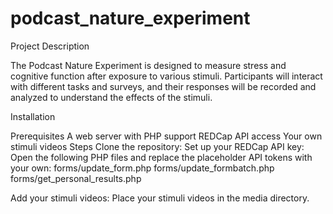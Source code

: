 # podcast_nature_experiment

Project Description

The Podcast Nature Experiment is designed to measure stress and cognitive function after exposure to various stimuli. Participants will interact with different tasks and surveys, and their responses will be recorded and analyzed to understand the effects of the stimuli.


Installation

Prerequisites
A web server with PHP support
REDCap API access
Your own stimuli videos
Steps
Clone the repository:
Set up your REDCap API key:
Open the following PHP files and replace the placeholder API tokens with your own:
forms/update_form.php
forms/update_formbatch.php
forms/get_personal_results.php

 Add your stimuli videos:
Place your stimuli videos in the media directory.

